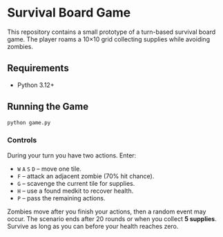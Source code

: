# Survival Board Game

This repository contains a small prototype of a turn-based survival board game.
The player roams a 10×10 grid collecting supplies while avoiding zombies.

## Requirements
- Python 3.12+

## Running the Game
```bash
python game.py
```

### Controls

During your turn you have two actions. Enter:

- `W` `A` `S` `D` – move one tile.
- `F` – attack an adjacent zombie (70% hit chance).
- `G` – scavenge the current tile for supplies.
- `H` – use a found medkit to recover health.
- `P` – pass the remaining actions.

Zombies move after you finish your actions, then a random event may occur.
The scenario ends after 20 rounds or when you collect **5 supplies**.
Survive as long as you can before your health reaches zero.
